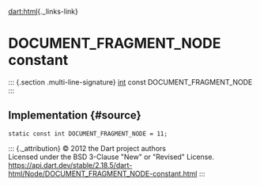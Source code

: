 [dart:html](../../dart-html/dart-html-library){._links-link}

DOCUMENT\_FRAGMENT\_NODE constant
=================================

::: {.section .multi-line-signature}
[int](../../dart-core/int-class) const DOCUMENT\_FRAGMENT\_NODE
:::

Implementation {#source}
--------------

``` {.language-dart data-language="dart"}
static const int DOCUMENT_FRAGMENT_NODE = 11;
```

::: {._attribution}
© 2012 the Dart project authors\
Licensed under the BSD 3-Clause \"New\" or \"Revised\" License.\
<https://api.dart.dev/stable/2.18.5/dart-html/Node/DOCUMENT_FRAGMENT_NODE-constant.html>
:::
